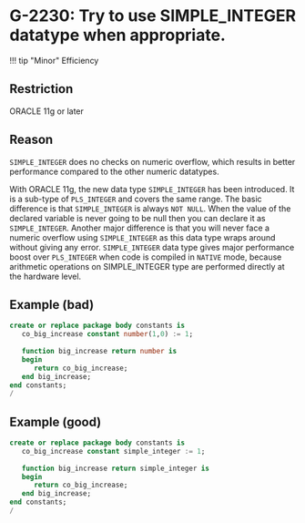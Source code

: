 # G-2230: Try to use SIMPLE_INTEGER datatype when appropriate. 

!!! tip "Minor"
    Efficiency

## Restriction

ORACLE 11g or later

## Reason

`SIMPLE_INTEGER` does no checks on numeric overflow, which results in better performance compared to the other numeric datatypes.

With ORACLE 11g, the new data type `SIMPLE_INTEGER` has been introduced. It is a sub-type of `PLS_INTEGER` and covers the same range. The basic difference is that `SIMPLE_INTEGER` is always `NOT NULL`.  When the value of the declared variable is never going to be null then you can declare it as `SIMPLE_INTEGER`. Another major difference is that you will never face a numeric overflow using `SIMPLE_INTEGER` as this data type wraps around without giving any error. `SIMPLE_INTEGER` data type gives major performance boost over `PLS_INTEGER` when code is compiled in `NATIVE` mode, because arithmetic operations on SIMPLE_INTEGER type are performed directly at the hardware level.


## Example (bad)

```sql
create or replace package body constants is
   co_big_increase constant number(1,0) := 1;
   
   function big_increase return number is
   begin
      return co_big_increase;
   end big_increase;
end constants;
/
```

## Example (good)

```sql
create or replace package body constants is
   co_big_increase constant simple_integer := 1;
   
   function big_increase return simple_integer is
   begin
      return co_big_increase;
   end big_increase;
end constants;
/
```
